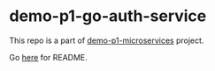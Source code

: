 # demo-p1-go-auth-service

This repo is a part of [demo-p1-microservices](https://github.com/dnflash/demo-p1-microservices) project.

Go [here](https://github.com/dnflash/demo-p1-microservices) for README.
